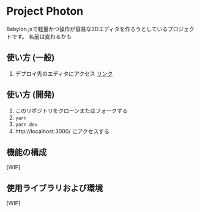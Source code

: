 # Project Photon

Babylon.jsで軽量かつ操作が容易な3Dエディタを作ろうとしているプロジェクトです。
名前は変わるかも


## 使い方 (一般)
1. デプロイ先のエディタにアクセス [リンク](https://photon-seven.vercel.app/editor/EditorPage)


## 使い方 (開発)
1. このリポジトリをクローンまたはフォークする
2. `yarn`
3. `yarn dev`
5. http://localhost:3000/ にアクセスする


## 機能の構成
[WIP]


## 使用ライブラリおよび環境
[WIP]
